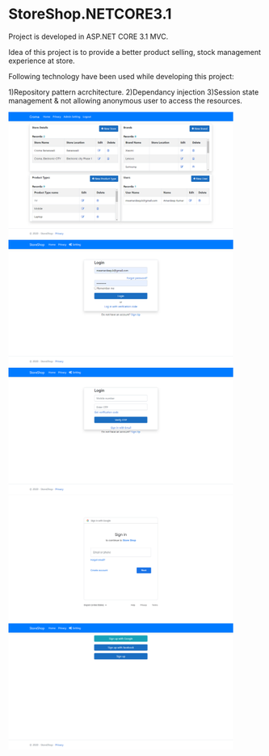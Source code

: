 # StoreShop.NETCORE3.1
Project is developed in ASP.NET CORE 3.1 MVC.

Idea of this project is to provide a better product  selling, stock management experience at store.

Following technology have been used while developing this project:

1)Repository pattern acrchitecture.
2)Dependancy injection
3)Session state management & not allowing anonymous user to access the resources.

<img src="/StoreShop.Presentation/wwwroot/img/AdminSettingPage.png" wigth="350" height="250"/>
<img src="/StoreShop.Presentation/wwwroot/img/EmailLoginPage.png" wigth="350" height="250"/>
<img src="/StoreShop.Presentation/wwwroot/img/OTPLoginPage.png" wigth="350" height="250"/>
<img src="/StoreShop.Presentation/wwwroot/img/GoogleSignInPage.png" wigth="350" height="250"/>
<img src="/StoreShop.Presentation/wwwroot/img/SignInOptionPage.png" wigth="350" height="250"/>

